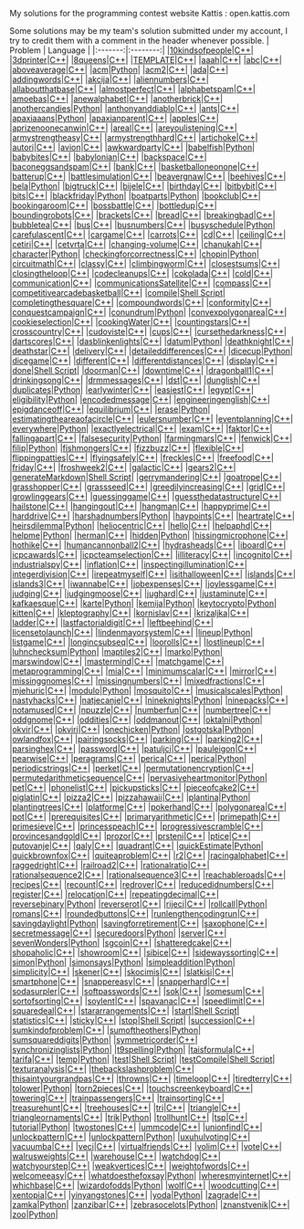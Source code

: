 My solutions for the programming contest website Kattis : open.kattis.com

Some solutions may be my team's solution submitted under my account, I try to credit them with a comment in the header whenever possible.
| Problem | Language | 
|:-------:|:--------:| 
|[10kindsofpeople](https://open.kattis.com/problems/10kindsofpeople)|[C++](https://github.com/matthewReff/Kattis-Problems/blob/master/10kindsofpeople.cpp
)|
|[3dprinter](https://open.kattis.com/problems/3dprinter)|[C++](https://github.com/matthewReff/Kattis-Problems/blob/master/3dprinter.cpp
)|
|[8queens](https://open.kattis.com/problems/8queens)|[C++](https://github.com/matthewReff/Kattis-Problems/blob/master/8queens.cpp
)|
|[TEMPLATE](https://open.kattis.com/problems/TEMPLATE)|[C++](https://github.com/matthewReff/Kattis-Problems/blob/master/TEMPLATE.cpp
)|
|[aaah](https://open.kattis.com/problems/aaah)|[C++](https://github.com/matthewReff/Kattis-Problems/blob/master/aaah.cpp
)|
|[abc](https://open.kattis.com/problems/abc)|[C++](https://github.com/matthewReff/Kattis-Problems/blob/master/abc.cpp
)|
|[aboveaverage](https://open.kattis.com/problems/aboveaverage)|[C++](https://github.com/matthewReff/Kattis-Problems/blob/master/aboveaverage.cpp
)|
|[acm](https://open.kattis.com/problems/acm)|[Python](https://github.com/matthewReff/Kattis-Problems/blob/master/acm.py
)|
|[acm2](https://open.kattis.com/problems/acm2)|[C++](https://github.com/matthewReff/Kattis-Problems/blob/master/acm2.cpp
)|
|[ada](https://open.kattis.com/problems/ada)|[C++](https://github.com/matthewReff/Kattis-Problems/blob/master/ada.cpp
)|
|[addingwords](https://open.kattis.com/problems/addingwords)|[C++](https://github.com/matthewReff/Kattis-Problems/blob/master/addingwords.cpp
)|
|[akcija](https://open.kattis.com/problems/akcija)|[C++](https://github.com/matthewReff/Kattis-Problems/blob/master/akcija.cpp
)|
|[aliennumbers](https://open.kattis.com/problems/aliennumbers)|[C++](https://github.com/matthewReff/Kattis-Problems/blob/master/aliennumbers.cpp
)|
|[allaboutthatbase](https://open.kattis.com/problems/allaboutthatbase)|[C++](https://github.com/matthewReff/Kattis-Problems/blob/master/allaboutthatbase.cpp
)|
|[almostperfect](https://open.kattis.com/problems/almostperfect)|[C++](https://github.com/matthewReff/Kattis-Problems/blob/master/almostperfect.cpp
)|
|[alphabetspam](https://open.kattis.com/problems/alphabetspam)|[C++](https://github.com/matthewReff/Kattis-Problems/blob/master/alphabetspam.cpp
)|
|[amoebas](https://open.kattis.com/problems/amoebas)|[C++](https://github.com/matthewReff/Kattis-Problems/blob/master/amoebas.cpp
)|
|[anewalphabet](https://open.kattis.com/problems/anewalphabet)|[C++](https://github.com/matthewReff/Kattis-Problems/blob/master/anewalphabet.cpp
)|
|[anotherbrick](https://open.kattis.com/problems/anotherbrick)|[C++](https://github.com/matthewReff/Kattis-Problems/blob/master/anotherbrick.cpp
)|
|[anothercandies](https://open.kattis.com/problems/anothercandies)|[Python](https://github.com/matthewReff/Kattis-Problems/blob/master/anothercandies.py
)|
|[anthonyanddiablo](https://open.kattis.com/problems/anthonyanddiablo)|[C++](https://github.com/matthewReff/Kattis-Problems/blob/master/anthonyanddiablo.cpp
)|
|[ants](https://open.kattis.com/problems/ants)|[C++](https://github.com/matthewReff/Kattis-Problems/blob/master/ants.cpp
)|
|[apaxiaaans](https://open.kattis.com/problems/apaxiaaans)|[Python](https://github.com/matthewReff/Kattis-Problems/blob/master/apaxiaaans.py
)|
|[apaxianparent](https://open.kattis.com/problems/apaxianparent)|[C++](https://github.com/matthewReff/Kattis-Problems/blob/master/apaxianparent.cpp
)|
|[apples](https://open.kattis.com/problems/apples)|[C++](https://github.com/matthewReff/Kattis-Problems/blob/master/apples.cpp
)|
|[aprizenoonecanwin](https://open.kattis.com/problems/aprizenoonecanwin)|[C++](https://github.com/matthewReff/Kattis-Problems/blob/master/aprizenoonecanwin.cpp
)|
|[areal](https://open.kattis.com/problems/areal)|[C++](https://github.com/matthewReff/Kattis-Problems/blob/master/areal.cpp
)|
|[areyoulistening](https://open.kattis.com/problems/areyoulistening)|[C++](https://github.com/matthewReff/Kattis-Problems/blob/master/areyoulistening.cpp
)|
|[armystrengtheasy](https://open.kattis.com/problems/armystrengtheasy)|[C++](https://github.com/matthewReff/Kattis-Problems/blob/master/armystrengtheasy.cpp
)|
|[armystrengthhard](https://open.kattis.com/problems/armystrengthhard)|[C++](https://github.com/matthewReff/Kattis-Problems/blob/master/armystrengthhard.cpp
)|
|[artichoke](https://open.kattis.com/problems/artichoke)|[C++](https://github.com/matthewReff/Kattis-Problems/blob/master/artichoke.cpp
)|
|[autori](https://open.kattis.com/problems/autori)|[C++](https://github.com/matthewReff/Kattis-Problems/blob/master/autori.cpp
)|
|[avion](https://open.kattis.com/problems/avion)|[C++](https://github.com/matthewReff/Kattis-Problems/blob/master/avion.cpp
)|
|[awkwardparty](https://open.kattis.com/problems/awkwardparty)|[C++](https://github.com/matthewReff/Kattis-Problems/blob/master/awkwardparty.cpp
)|
|[babelfish](https://open.kattis.com/problems/babelfish)|[Python](https://github.com/matthewReff/Kattis-Problems/blob/master/babelfish.py
)|
|[babybites](https://open.kattis.com/problems/babybites)|[C++](https://github.com/matthewReff/Kattis-Problems/blob/master/babybites.cpp
)|
|[babylonian](https://open.kattis.com/problems/babylonian)|[C++](https://github.com/matthewReff/Kattis-Problems/blob/master/babylonian.cpp
)|
|[backspace](https://open.kattis.com/problems/backspace)|[C++](https://github.com/matthewReff/Kattis-Problems/blob/master/backspace.cpp
)|
|[baconeggsandspam](https://open.kattis.com/problems/baconeggsandspam)|[C++](https://github.com/matthewReff/Kattis-Problems/blob/master/baconeggsandspam.cpp
)|
|[bank](https://open.kattis.com/problems/bank)|[C++](https://github.com/matthewReff/Kattis-Problems/blob/master/bank.cpp
)|
|[basketballoneonone](https://open.kattis.com/problems/basketballoneonone)|[C++](https://github.com/matthewReff/Kattis-Problems/blob/master/basketballoneonone.cpp
)|
|[batterup](https://open.kattis.com/problems/batterup)|[C++](https://github.com/matthewReff/Kattis-Problems/blob/master/batterup.cpp
)|
|[battlesimulation](https://open.kattis.com/problems/battlesimulation)|[C++](https://github.com/matthewReff/Kattis-Problems/blob/master/battlesimulation.cpp
)|
|[beavergnaw](https://open.kattis.com/problems/beavergnaw)|[C++](https://github.com/matthewReff/Kattis-Problems/blob/master/beavergnaw.cpp
)|
|[beehives](https://open.kattis.com/problems/beehives)|[C++](https://github.com/matthewReff/Kattis-Problems/blob/master/beehives.cpp
)|
|[bela](https://open.kattis.com/problems/bela)|[Python](https://github.com/matthewReff/Kattis-Problems/blob/master/bela.py
)|
|[bigtruck](https://open.kattis.com/problems/bigtruck)|[C++](https://github.com/matthewReff/Kattis-Problems/blob/master/bigtruck.cpp
)|
|[bijele](https://open.kattis.com/problems/bijele)|[C++](https://github.com/matthewReff/Kattis-Problems/blob/master/bijele.cpp
)|
|[birthday](https://open.kattis.com/problems/birthday)|[C++](https://github.com/matthewReff/Kattis-Problems/blob/master/birthday.cpp
)|
|[bitbybit](https://open.kattis.com/problems/bitbybit)|[C++](https://github.com/matthewReff/Kattis-Problems/blob/master/bitbybit.cpp
)|
|[bits](https://open.kattis.com/problems/bits)|[C++](https://github.com/matthewReff/Kattis-Problems/blob/master/bits.cpp
)|
|[blackfriday](https://open.kattis.com/problems/blackfriday)|[Python](https://github.com/matthewReff/Kattis-Problems/blob/master/blackfriday.py
)|
|[boatparts](https://open.kattis.com/problems/boatparts)|[Python](https://github.com/matthewReff/Kattis-Problems/blob/master/boatparts.py
)|
|[bookclub](https://open.kattis.com/problems/bookclub)|[C++](https://github.com/matthewReff/Kattis-Problems/blob/master/bookclub.cpp
)|
|[bookingaroom](https://open.kattis.com/problems/bookingaroom)|[C++](https://github.com/matthewReff/Kattis-Problems/blob/master/bookingaroom.cpp
)|
|[bossbattle](https://open.kattis.com/problems/bossbattle)|[C++](https://github.com/matthewReff/Kattis-Problems/blob/master/bossbattle.cpp
)|
|[bottledup](https://open.kattis.com/problems/bottledup)|[C++](https://github.com/matthewReff/Kattis-Problems/blob/master/bottledup.cpp
)|
|[boundingrobots](https://open.kattis.com/problems/boundingrobots)|[C++](https://github.com/matthewReff/Kattis-Problems/blob/master/boundingrobots.cpp
)|
|[brackets](https://open.kattis.com/problems/brackets)|[C++](https://github.com/matthewReff/Kattis-Problems/blob/master/brackets.cpp
)|
|[bread](https://open.kattis.com/problems/bread)|[C++](https://github.com/matthewReff/Kattis-Problems/blob/master/bread.cpp
)|
|[breakingbad](https://open.kattis.com/problems/breakingbad)|[C++](https://github.com/matthewReff/Kattis-Problems/blob/master/breakingbad.cpp
)|
|[bubbletea](https://open.kattis.com/problems/bubbletea)|[C++](https://github.com/matthewReff/Kattis-Problems/blob/master/bubbletea.cpp
)|
|[bus](https://open.kattis.com/problems/bus)|[C++](https://github.com/matthewReff/Kattis-Problems/blob/master/bus.cpp
)|
|[busnumbers](https://open.kattis.com/problems/busnumbers)|[C++](https://github.com/matthewReff/Kattis-Problems/blob/master/busnumbers.cpp
)|
|[busyschedule](https://open.kattis.com/problems/busyschedule)|[Python](https://github.com/matthewReff/Kattis-Problems/blob/master/busyschedule.py
)|
|[carefulascent](https://open.kattis.com/problems/carefulascent)|[C++](https://github.com/matthewReff/Kattis-Problems/blob/master/carefulascent.cpp
)|
|[cargame](https://open.kattis.com/problems/cargame)|[C++](https://github.com/matthewReff/Kattis-Problems/blob/master/cargame.cpp
)|
|[carrots](https://open.kattis.com/problems/carrots)|[C++](https://github.com/matthewReff/Kattis-Problems/blob/master/carrots.cpp
)|
|[cd](https://open.kattis.com/problems/cd)|[C++](https://github.com/matthewReff/Kattis-Problems/blob/master/cd.cpp
)|
|[ceiling](https://open.kattis.com/problems/ceiling)|[C++](https://github.com/matthewReff/Kattis-Problems/blob/master/ceiling.cpp
)|
|[cetiri](https://open.kattis.com/problems/cetiri)|[C++](https://github.com/matthewReff/Kattis-Problems/blob/master/cetiri.cpp
)|
|[cetvrta](https://open.kattis.com/problems/cetvrta)|[C++](https://github.com/matthewReff/Kattis-Problems/blob/master/cetvrta.cpp
)|
|[changing-volume](https://open.kattis.com/problems/changing-volume)|[C++](https://github.com/matthewReff/Kattis-Problems/blob/master/changing-volume.cpp
)|
|[chanukah](https://open.kattis.com/problems/chanukah)|[C++](https://github.com/matthewReff/Kattis-Problems/blob/master/chanukah.cpp
)|
|[character](https://open.kattis.com/problems/character)|[Python](https://github.com/matthewReff/Kattis-Problems/blob/master/character.py
)|
|[checkingforcorrectness](https://open.kattis.com/problems/checkingforcorrectness)|[C++](https://github.com/matthewReff/Kattis-Problems/blob/master/checkingforcorrectness.cpp
)|
|[chopin](https://open.kattis.com/problems/chopin)|[Python](https://github.com/matthewReff/Kattis-Problems/blob/master/chopin.py
)|
|[circuitmath](https://open.kattis.com/problems/circuitmath)|[C++](https://github.com/matthewReff/Kattis-Problems/blob/master/circuitmath.cpp
)|
|[classy](https://open.kattis.com/problems/classy)|[C++](https://github.com/matthewReff/Kattis-Problems/blob/master/classy.cpp
)|
|[climbingworm](https://open.kattis.com/problems/climbingworm)|[C++](https://github.com/matthewReff/Kattis-Problems/blob/master/climbingworm.cpp
)|
|[closestsums](https://open.kattis.com/problems/closestsums)|[C++](https://github.com/matthewReff/Kattis-Problems/blob/master/closestsums.cpp
)|
|[closingtheloop](https://open.kattis.com/problems/closingtheloop)|[C++](https://github.com/matthewReff/Kattis-Problems/blob/master/closingtheloop.cpp
)|
|[codecleanups](https://open.kattis.com/problems/codecleanups)|[C++](https://github.com/matthewReff/Kattis-Problems/blob/master/codecleanups.cpp
)|
|[cokolada](https://open.kattis.com/problems/cokolada)|[C++](https://github.com/matthewReff/Kattis-Problems/blob/master/cokolada.cpp
)|
|[cold](https://open.kattis.com/problems/cold)|[C++](https://github.com/matthewReff/Kattis-Problems/blob/master/cold.cpp
)|
|[communication](https://open.kattis.com/problems/communication)|[C++](https://github.com/matthewReff/Kattis-Problems/blob/master/communication.cpp
)|
|[communicationsSatellite](https://open.kattis.com/problems/communicationsSatellite)|[C++](https://github.com/matthewReff/Kattis-Problems/blob/master/communicationsSatellite.cpp
)|
|[compass](https://open.kattis.com/problems/compass)|[C++](https://github.com/matthewReff/Kattis-Problems/blob/master/compass.cpp
)|
|[competitivearcadebasketball](https://open.kattis.com/problems/competitivearcadebasketball)|[C++](https://github.com/matthewReff/Kattis-Problems/blob/master/competitivearcadebasketball.cpp
)|
|[compile](https://open.kattis.com/problems/compile)|[Shell Script](https://github.com/matthewReff/Kattis-Problems/blob/master/compile.sh
)|
|[completingthesquare](https://open.kattis.com/problems/completingthesquare)|[C++](https://github.com/matthewReff/Kattis-Problems/blob/master/completingthesquare.cpp
)|
|[compoundwords](https://open.kattis.com/problems/compoundwords)|[C++](https://github.com/matthewReff/Kattis-Problems/blob/master/compoundwords.cpp
)|
|[conformity](https://open.kattis.com/problems/conformity)|[C++](https://github.com/matthewReff/Kattis-Problems/blob/master/conformity.cpp
)|
|[conquestcampaign](https://open.kattis.com/problems/conquestcampaign)|[C++](https://github.com/matthewReff/Kattis-Problems/blob/master/conquestcampaign.cpp
)|
|[conundrum](https://open.kattis.com/problems/conundrum)|[Python](https://github.com/matthewReff/Kattis-Problems/blob/master/conundrum.py
)|
|[convexpolygonarea](https://open.kattis.com/problems/convexpolygonarea)|[C++](https://github.com/matthewReff/Kattis-Problems/blob/master/convexpolygonarea.cpp
)|
|[cookieselection](https://open.kattis.com/problems/cookieselection)|[C++](https://github.com/matthewReff/Kattis-Problems/blob/master/cookieselection.cpp
)|
|[cookingWater](https://open.kattis.com/problems/cookingWater)|[C++](https://github.com/matthewReff/Kattis-Problems/blob/master/cookingWater.cpp
)|
|[countingstars](https://open.kattis.com/problems/countingstars)|[C++](https://github.com/matthewReff/Kattis-Problems/blob/master/countingstars.cpp
)|
|[crosscountry](https://open.kattis.com/problems/crosscountry)|[C++](https://github.com/matthewReff/Kattis-Problems/blob/master/crosscountry.cpp
)|
|[cudoviste](https://open.kattis.com/problems/cudoviste)|[C++](https://github.com/matthewReff/Kattis-Problems/blob/master/cudoviste.cpp
)|
|[cups](https://open.kattis.com/problems/cups)|[C++](https://github.com/matthewReff/Kattis-Problems/blob/master/cups.cpp
)|
|[cursethedarkness](https://open.kattis.com/problems/cursethedarkness)|[C++](https://github.com/matthewReff/Kattis-Problems/blob/master/cursethedarkness.cpp
)|
|[dartscores](https://open.kattis.com/problems/dartscores)|[C++](https://github.com/matthewReff/Kattis-Problems/blob/master/dartscores.cpp
)|
|[dasblinkenlights](https://open.kattis.com/problems/dasblinkenlights)|[C++](https://github.com/matthewReff/Kattis-Problems/blob/master/dasblinkenlights.cpp
)|
|[datum](https://open.kattis.com/problems/datum)|[Python](https://github.com/matthewReff/Kattis-Problems/blob/master/datum.py
)|
|[deathknight](https://open.kattis.com/problems/deathknight)|[C++](https://github.com/matthewReff/Kattis-Problems/blob/master/deathknight.cpp
)|
|[deathstar](https://open.kattis.com/problems/deathstar)|[C++](https://github.com/matthewReff/Kattis-Problems/blob/master/deathstar.cpp
)|
|[delivery](https://open.kattis.com/problems/delivery)|[C++](https://github.com/matthewReff/Kattis-Problems/blob/master/delivery.cpp
)|
|[detaileddifferences](https://open.kattis.com/problems/detaileddifferences)|[C++](https://github.com/matthewReff/Kattis-Problems/blob/master/detaileddifferences.cpp
)|
|[dicecup](https://open.kattis.com/problems/dicecup)|[Python](https://github.com/matthewReff/Kattis-Problems/blob/master/dicecup.py
)|
|[dicegame](https://open.kattis.com/problems/dicegame)|[C++](https://github.com/matthewReff/Kattis-Problems/blob/master/dicegame.cpp
)|
|[different](https://open.kattis.com/problems/different)|[C++](https://github.com/matthewReff/Kattis-Problems/blob/master/different.cpp
)|
|[differentdistances](https://open.kattis.com/problems/differentdistances)|[C++](https://github.com/matthewReff/Kattis-Problems/blob/master/differentdistances.cpp
)|
|[display](https://open.kattis.com/problems/display)|[C++](https://github.com/matthewReff/Kattis-Problems/blob/master/display.cpp
)|
|[done](https://open.kattis.com/problems/done)|[Shell Script](https://github.com/matthewReff/Kattis-Problems/blob/master/done.sh
)|
|[doorman](https://open.kattis.com/problems/doorman)|[C++](https://github.com/matthewReff/Kattis-Problems/blob/master/doorman.cpp
)|
|[downtime](https://open.kattis.com/problems/downtime)|[C++](https://github.com/matthewReff/Kattis-Problems/blob/master/downtime.cpp
)|
|[dragonball1](https://open.kattis.com/problems/dragonball1)|[C++](https://github.com/matthewReff/Kattis-Problems/blob/master/dragonball1.cpp
)|
|[drinkingsong](https://open.kattis.com/problems/drinkingsong)|[C++](https://github.com/matthewReff/Kattis-Problems/blob/master/drinkingsong.cpp
)|
|[drmmessages](https://open.kattis.com/problems/drmmessages)|[C++](https://github.com/matthewReff/Kattis-Problems/blob/master/drmmessages.cpp
)|
|[dst](https://open.kattis.com/problems/dst)|[C++](https://github.com/matthewReff/Kattis-Problems/blob/master/dst.cpp
)|
|[dunglish](https://open.kattis.com/problems/dunglish)|[C++](https://github.com/matthewReff/Kattis-Problems/blob/master/dunglish.cpp
)|
|[duplicates](https://open.kattis.com/problems/duplicates)|[Python](https://github.com/matthewReff/Kattis-Problems/blob/master/duplicates.py
)|
|[earlywinter](https://open.kattis.com/problems/earlywinter)|[C++](https://github.com/matthewReff/Kattis-Problems/blob/master/earlywinter.cpp
)|
|[easiest](https://open.kattis.com/problems/easiest)|[C++](https://github.com/matthewReff/Kattis-Problems/blob/master/easiest.cpp
)|
|[egypt](https://open.kattis.com/problems/egypt)|[C++](https://github.com/matthewReff/Kattis-Problems/blob/master/egypt.cpp
)|
|[eligibility](https://open.kattis.com/problems/eligibility)|[Python](https://github.com/matthewReff/Kattis-Problems/blob/master/eligibility.py
)|
|[encodedmessage](https://open.kattis.com/problems/encodedmessage)|[C++](https://github.com/matthewReff/Kattis-Problems/blob/master/encodedmessage.cpp
)|
|[engineeringenglish](https://open.kattis.com/problems/engineeringenglish)|[C++](https://github.com/matthewReff/Kattis-Problems/blob/master/engineeringenglish.cpp
)|
|[epigdanceoff](https://open.kattis.com/problems/epigdanceoff)|[C++](https://github.com/matthewReff/Kattis-Problems/blob/master/epigdanceoff.cpp
)|
|[equilibrium](https://open.kattis.com/problems/equilibrium)|[C++](https://github.com/matthewReff/Kattis-Problems/blob/master/equilibrium.cpp
)|
|[erase](https://open.kattis.com/problems/erase)|[Python](https://github.com/matthewReff/Kattis-Problems/blob/master/erase.py
)|
|[estimatingtheareaofacircle](https://open.kattis.com/problems/estimatingtheareaofacircle)|[C++](https://github.com/matthewReff/Kattis-Problems/blob/master/estimatingtheareaofacircle.cpp
)|
|[eulersnumber](https://open.kattis.com/problems/eulersnumber)|[C++](https://github.com/matthewReff/Kattis-Problems/blob/master/eulersnumber.cpp
)|
|[eventplanning](https://open.kattis.com/problems/eventplanning)|[C++](https://github.com/matthewReff/Kattis-Problems/blob/master/eventplanning.cpp
)|
|[everywhere](https://open.kattis.com/problems/everywhere)|[Python](https://github.com/matthewReff/Kattis-Problems/blob/master/everywhere.py
)|
|[exactlyelectrical](https://open.kattis.com/problems/exactlyelectrical)|[C++](https://github.com/matthewReff/Kattis-Problems/blob/master/exactlyelectrical.cpp
)|
|[exam](https://open.kattis.com/problems/exam)|[C++](https://github.com/matthewReff/Kattis-Problems/blob/master/exam.cpp
)|
|[faktor](https://open.kattis.com/problems/faktor)|[C++](https://github.com/matthewReff/Kattis-Problems/blob/master/faktor.cpp
)|
|[fallingapart](https://open.kattis.com/problems/fallingapart)|[C++](https://github.com/matthewReff/Kattis-Problems/blob/master/fallingapart.cpp
)|
|[falsesecurity](https://open.kattis.com/problems/falsesecurity)|[Python](https://github.com/matthewReff/Kattis-Problems/blob/master/falsesecurity.py
)|
|[farmingmars](https://open.kattis.com/problems/farmingmars)|[C++](https://github.com/matthewReff/Kattis-Problems/blob/master/farmingmars.cpp
)|
|[fenwick](https://open.kattis.com/problems/fenwick)|[C++](https://github.com/matthewReff/Kattis-Problems/blob/master/fenwick.cpp
)|
|[filip](https://open.kattis.com/problems/filip)|[Python](https://github.com/matthewReff/Kattis-Problems/blob/master/filip.py
)|
|[fishmongers](https://open.kattis.com/problems/fishmongers)|[C++](https://github.com/matthewReff/Kattis-Problems/blob/master/fishmongers.cpp
)|
|[fizzbuzz](https://open.kattis.com/problems/fizzbuzz)|[C++](https://github.com/matthewReff/Kattis-Problems/blob/master/fizzbuzz.cpp
)|
|[flexible](https://open.kattis.com/problems/flexible)|[C++](https://github.com/matthewReff/Kattis-Problems/blob/master/flexible.cpp
)|
|[flippingpatties](https://open.kattis.com/problems/flippingpatties)|[C++](https://github.com/matthewReff/Kattis-Problems/blob/master/flippingpatties.cpp
)|
|[flyingsafely](https://open.kattis.com/problems/flyingsafely)|[C++](https://github.com/matthewReff/Kattis-Problems/blob/master/flyingsafely.cpp
)|
|[freckles](https://open.kattis.com/problems/freckles)|[C++](https://github.com/matthewReff/Kattis-Problems/blob/master/freckles.cpp
)|
|[freefood](https://open.kattis.com/problems/freefood)|[C++](https://github.com/matthewReff/Kattis-Problems/blob/master/freefood.cpp
)|
|[friday](https://open.kattis.com/problems/friday)|[C++](https://github.com/matthewReff/Kattis-Problems/blob/master/friday.cpp
)|
|[froshweek2](https://open.kattis.com/problems/froshweek2)|[C++](https://github.com/matthewReff/Kattis-Problems/blob/master/froshweek2.cpp
)|
|[galactic](https://open.kattis.com/problems/galactic)|[C++](https://github.com/matthewReff/Kattis-Problems/blob/master/galactic.cpp
)|
|[gears2](https://open.kattis.com/problems/gears2)|[C++](https://github.com/matthewReff/Kattis-Problems/blob/master/gears2.cpp
)|
|[generateMarkdown](https://open.kattis.com/problems/generateMarkdown)|[Shell Script](https://github.com/matthewReff/Kattis-Problems/blob/master/generateMarkdown.sh
)|
|[gerrymandering](https://open.kattis.com/problems/gerrymandering)|[C++](https://github.com/matthewReff/Kattis-Problems/blob/master/gerrymandering.cpp
)|
|[goatrope](https://open.kattis.com/problems/goatrope)|[C++](https://github.com/matthewReff/Kattis-Problems/blob/master/goatrope.cpp
)|
|[grasshopper](https://open.kattis.com/problems/grasshopper)|[C++](https://github.com/matthewReff/Kattis-Problems/blob/master/grasshopper.cpp
)|
|[grassseed](https://open.kattis.com/problems/grassseed)|[C++](https://github.com/matthewReff/Kattis-Problems/blob/master/grassseed.cpp
)|
|[greedilyincreasing](https://open.kattis.com/problems/greedilyincreasing)|[C++](https://github.com/matthewReff/Kattis-Problems/blob/master/greedilyincreasing.cpp
)|
|[grid](https://open.kattis.com/problems/grid)|[C++](https://github.com/matthewReff/Kattis-Problems/blob/master/grid.cpp
)|
|[growlinggears](https://open.kattis.com/problems/growlinggears)|[C++](https://github.com/matthewReff/Kattis-Problems/blob/master/growlinggears.cpp
)|
|[guessinggame](https://open.kattis.com/problems/guessinggame)|[C++](https://github.com/matthewReff/Kattis-Problems/blob/master/guessinggame.cpp
)|
|[guessthedatastructure](https://open.kattis.com/problems/guessthedatastructure)|[C++](https://github.com/matthewReff/Kattis-Problems/blob/master/guessthedatastructure.cpp
)|
|[hailstone](https://open.kattis.com/problems/hailstone)|[C++](https://github.com/matthewReff/Kattis-Problems/blob/master/hailstone.cpp
)|
|[hangingout](https://open.kattis.com/problems/hangingout)|[C++](https://github.com/matthewReff/Kattis-Problems/blob/master/hangingout.cpp
)|
|[hangman](https://open.kattis.com/problems/hangman)|[C++](https://github.com/matthewReff/Kattis-Problems/blob/master/hangman.cpp
)|
|[happyprime](https://open.kattis.com/problems/happyprime)|[C++](https://github.com/matthewReff/Kattis-Problems/blob/master/happyprime.cpp
)|
|[harddrive](https://open.kattis.com/problems/harddrive)|[C++](https://github.com/matthewReff/Kattis-Problems/blob/master/harddrive.cpp
)|
|[harshadnumbers](https://open.kattis.com/problems/harshadnumbers)|[Python](https://github.com/matthewReff/Kattis-Problems/blob/master/harshadnumbers.py
)|
|[haypoints](https://open.kattis.com/problems/haypoints)|[C++](https://github.com/matthewReff/Kattis-Problems/blob/master/haypoints.cpp
)|
|[heartrate](https://open.kattis.com/problems/heartrate)|[C++](https://github.com/matthewReff/Kattis-Problems/blob/master/heartrate.cpp
)|
|[heirsdilemma](https://open.kattis.com/problems/heirsdilemma)|[Python](https://github.com/matthewReff/Kattis-Problems/blob/master/heirsdilemma.py
)|
|[heliocentric](https://open.kattis.com/problems/heliocentric)|[C++](https://github.com/matthewReff/Kattis-Problems/blob/master/heliocentric.cpp
)|
|[hello](https://open.kattis.com/problems/hello)|[C++](https://github.com/matthewReff/Kattis-Problems/blob/master/hello.cpp
)|
|[helpaphd](https://open.kattis.com/problems/helpaphd)|[C++](https://github.com/matthewReff/Kattis-Problems/blob/master/helpaphd.cpp
)|
|[helpme](https://open.kattis.com/problems/helpme)|[Python](https://github.com/matthewReff/Kattis-Problems/blob/master/helpme.py
)|
|[herman](https://open.kattis.com/problems/herman)|[C++](https://github.com/matthewReff/Kattis-Problems/blob/master/herman.cpp
)|
|[hidden](https://open.kattis.com/problems/hidden)|[Python](https://github.com/matthewReff/Kattis-Problems/blob/master/hidden.py
)|
|[hissingmicrophone](https://open.kattis.com/problems/hissingmicrophone)|[C++](https://github.com/matthewReff/Kattis-Problems/blob/master/hissingmicrophone.cpp
)|
|[hothike](https://open.kattis.com/problems/hothike)|[C++](https://github.com/matthewReff/Kattis-Problems/blob/master/hothike.cpp
)|
|[humancannonball2](https://open.kattis.com/problems/humancannonball2)|[C++](https://github.com/matthewReff/Kattis-Problems/blob/master/humancannonball2.cpp
)|
|[hydrasheads](https://open.kattis.com/problems/hydrasheads)|[C++](https://github.com/matthewReff/Kattis-Problems/blob/master/hydrasheads.cpp
)|
|[iboard](https://open.kattis.com/problems/iboard)|[C++](https://github.com/matthewReff/Kattis-Problems/blob/master/iboard.cpp
)|
|[icpcawards](https://open.kattis.com/problems/icpcawards)|[C++](https://github.com/matthewReff/Kattis-Problems/blob/master/icpcawards.cpp
)|
|[icpcteamselection](https://open.kattis.com/problems/icpcteamselection)|[C++](https://github.com/matthewReff/Kattis-Problems/blob/master/icpcteamselection.cpp
)|
|[illiteracy](https://open.kattis.com/problems/illiteracy)|[C++](https://github.com/matthewReff/Kattis-Problems/blob/master/illiteracy.cpp
)|
|[incognito](https://open.kattis.com/problems/incognito)|[C++](https://github.com/matthewReff/Kattis-Problems/blob/master/incognito.cpp
)|
|[industrialspy](https://open.kattis.com/problems/industrialspy)|[C++](https://github.com/matthewReff/Kattis-Problems/blob/master/industrialspy.cpp
)|
|[inflation](https://open.kattis.com/problems/inflation)|[C++](https://github.com/matthewReff/Kattis-Problems/blob/master/inflation.cpp
)|
|[inspectingillumination](https://open.kattis.com/problems/inspectingillumination)|[C++](https://github.com/matthewReff/Kattis-Problems/blob/master/inspectingillumination.cpp
)|
|[integerdivision](https://open.kattis.com/problems/integerdivision)|[C++](https://github.com/matthewReff/Kattis-Problems/blob/master/integerdivision.cpp
)|
|[irepeatmyself](https://open.kattis.com/problems/irepeatmyself)|[C++](https://github.com/matthewReff/Kattis-Problems/blob/master/irepeatmyself.cpp
)|
|[isithalloween](https://open.kattis.com/problems/isithalloween)|[C++](https://github.com/matthewReff/Kattis-Problems/blob/master/isithalloween.cpp
)|
|[islands](https://open.kattis.com/problems/islands)|[C++](https://github.com/matthewReff/Kattis-Problems/blob/master/islands.cpp
)|
|[islands3](https://open.kattis.com/problems/islands3)|[C++](https://github.com/matthewReff/Kattis-Problems/blob/master/islands3.cpp
)|
|[iwannabe](https://open.kattis.com/problems/iwannabe)|[C++](https://github.com/matthewReff/Kattis-Problems/blob/master/iwannabe.cpp
)|
|[jobexpenses](https://open.kattis.com/problems/jobexpenses)|[C++](https://github.com/matthewReff/Kattis-Problems/blob/master/jobexpenses.cpp
)|
|[joylessgame](https://open.kattis.com/problems/joylessgame)|[C++](https://github.com/matthewReff/Kattis-Problems/blob/master/joylessgame.cpp
)|
|[judging](https://open.kattis.com/problems/judging)|[C++](https://github.com/matthewReff/Kattis-Problems/blob/master/judging.cpp
)|
|[judgingmoose](https://open.kattis.com/problems/judgingmoose)|[C++](https://github.com/matthewReff/Kattis-Problems/blob/master/judgingmoose.cpp
)|
|[jughard](https://open.kattis.com/problems/jughard)|[C++](https://github.com/matthewReff/Kattis-Problems/blob/master/jughard.cpp
)|
|[justaminute](https://open.kattis.com/problems/justaminute)|[C++](https://github.com/matthewReff/Kattis-Problems/blob/master/justaminute.cpp
)|
|[kafkaesque](https://open.kattis.com/problems/kafkaesque)|[C++](https://github.com/matthewReff/Kattis-Problems/blob/master/kafkaesque.cpp
)|
|[karte](https://open.kattis.com/problems/karte)|[Python](https://github.com/matthewReff/Kattis-Problems/blob/master/karte.py
)|
|[kemija](https://open.kattis.com/problems/kemija)|[Python](https://github.com/matthewReff/Kattis-Problems/blob/master/kemija.py
)|
|[keytocrypto](https://open.kattis.com/problems/keytocrypto)|[Python](https://github.com/matthewReff/Kattis-Problems/blob/master/keytocrypto.py
)|
|[kitten](https://open.kattis.com/problems/kitten)|[C++](https://github.com/matthewReff/Kattis-Problems/blob/master/kitten.cpp
)|
|[kleptography](https://open.kattis.com/problems/kleptography)|[C++](https://github.com/matthewReff/Kattis-Problems/blob/master/kleptography.cpp
)|
|[kornislav](https://open.kattis.com/problems/kornislav)|[C++](https://github.com/matthewReff/Kattis-Problems/blob/master/kornislav.cpp
)|
|[krizaljka](https://open.kattis.com/problems/krizaljka)|[C++](https://github.com/matthewReff/Kattis-Problems/blob/master/krizaljka.cpp
)|
|[ladder](https://open.kattis.com/problems/ladder)|[C++](https://github.com/matthewReff/Kattis-Problems/blob/master/ladder.cpp
)|
|[lastfactorialdigit](https://open.kattis.com/problems/lastfactorialdigit)|[C++](https://github.com/matthewReff/Kattis-Problems/blob/master/lastfactorialdigit.cpp
)|
|[leftbeehind](https://open.kattis.com/problems/leftbeehind)|[C++](https://github.com/matthewReff/Kattis-Problems/blob/master/leftbeehind.cpp
)|
|[licensetolaunch](https://open.kattis.com/problems/licensetolaunch)|[C++](https://github.com/matthewReff/Kattis-Problems/blob/master/licensetolaunch.cpp
)|
|[lindenmayorsystem](https://open.kattis.com/problems/lindenmayorsystem)|[C++](https://github.com/matthewReff/Kattis-Problems/blob/master/lindenmayorsystem.cpp
)|
|[lineup](https://open.kattis.com/problems/lineup)|[Python](https://github.com/matthewReff/Kattis-Problems/blob/master/lineup.py
)|
|[listgame](https://open.kattis.com/problems/listgame)|[C++](https://github.com/matthewReff/Kattis-Problems/blob/master/listgame.cpp
)|
|[longincsubseq](https://open.kattis.com/problems/longincsubseq)|[C++](https://github.com/matthewReff/Kattis-Problems/blob/master/longincsubseq.cpp
)|
|[loorolls](https://open.kattis.com/problems/loorolls)|[C++](https://github.com/matthewReff/Kattis-Problems/blob/master/loorolls.cpp
)|
|[lostlineup](https://open.kattis.com/problems/lostlineup)|[C++](https://github.com/matthewReff/Kattis-Problems/blob/master/lostlineup.cpp
)|
|[luhnchecksum](https://open.kattis.com/problems/luhnchecksum)|[Python](https://github.com/matthewReff/Kattis-Problems/blob/master/luhnchecksum.py
)|
|[maptiles2](https://open.kattis.com/problems/maptiles2)|[C++](https://github.com/matthewReff/Kattis-Problems/blob/master/maptiles2.cpp
)|
|[marko](https://open.kattis.com/problems/marko)|[Python](https://github.com/matthewReff/Kattis-Problems/blob/master/marko.py
)|
|[marswindow](https://open.kattis.com/problems/marswindow)|[C++](https://github.com/matthewReff/Kattis-Problems/blob/master/marswindow.cpp
)|
|[mastermind](https://open.kattis.com/problems/mastermind)|[C++](https://github.com/matthewReff/Kattis-Problems/blob/master/mastermind.cpp
)|
|[matchgame](https://open.kattis.com/problems/matchgame)|[C++](https://github.com/matthewReff/Kattis-Problems/blob/master/matchgame.cpp
)|
|[metaprogramming](https://open.kattis.com/problems/metaprogramming)|[C++](https://github.com/matthewReff/Kattis-Problems/blob/master/metaprogramming.cpp
)|
|[mia](https://open.kattis.com/problems/mia)|[C++](https://github.com/matthewReff/Kattis-Problems/blob/master/mia.cpp
)|
|[minimumscalar](https://open.kattis.com/problems/minimumscalar)|[C++](https://github.com/matthewReff/Kattis-Problems/blob/master/minimumscalar.cpp
)|
|[mirror](https://open.kattis.com/problems/mirror)|[C++](https://github.com/matthewReff/Kattis-Problems/blob/master/mirror.cpp
)|
|[missinggnomes](https://open.kattis.com/problems/missinggnomes)|[C++](https://github.com/matthewReff/Kattis-Problems/blob/master/missinggnomes.cpp
)|
|[missingnumbers](https://open.kattis.com/problems/missingnumbers)|[C++](https://github.com/matthewReff/Kattis-Problems/blob/master/missingnumbers.cpp
)|
|[mixedfractions](https://open.kattis.com/problems/mixedfractions)|[C++](https://github.com/matthewReff/Kattis-Problems/blob/master/mixedfractions.cpp
)|
|[mjehuric](https://open.kattis.com/problems/mjehuric)|[C++](https://github.com/matthewReff/Kattis-Problems/blob/master/mjehuric.cpp
)|
|[modulo](https://open.kattis.com/problems/modulo)|[Python](https://github.com/matthewReff/Kattis-Problems/blob/master/modulo.py
)|
|[mosquito](https://open.kattis.com/problems/mosquito)|[C++](https://github.com/matthewReff/Kattis-Problems/blob/master/mosquito.cpp
)|
|[musicalscales](https://open.kattis.com/problems/musicalscales)|[Python](https://github.com/matthewReff/Kattis-Problems/blob/master/musicalscales.py
)|
|[nastyhacks](https://open.kattis.com/problems/nastyhacks)|[C++](https://github.com/matthewReff/Kattis-Problems/blob/master/nastyhacks.cpp
)|
|[natjecanje](https://open.kattis.com/problems/natjecanje)|[C++](https://github.com/matthewReff/Kattis-Problems/blob/master/natjecanje.cpp
)|
|[nineknights](https://open.kattis.com/problems/nineknights)|[Python](https://github.com/matthewReff/Kattis-Problems/blob/master/nineknights.py
)|
|[ninepacks](https://open.kattis.com/problems/ninepacks)|[C++](https://github.com/matthewReff/Kattis-Problems/blob/master/ninepacks.cpp
)|
|[notamused](https://open.kattis.com/problems/notamused)|[C++](https://github.com/matthewReff/Kattis-Problems/blob/master/notamused.cpp
)|
|[npuzzle](https://open.kattis.com/problems/npuzzle)|[C++](https://github.com/matthewReff/Kattis-Problems/blob/master/npuzzle.cpp
)|
|[numberfun](https://open.kattis.com/problems/numberfun)|[C++](https://github.com/matthewReff/Kattis-Problems/blob/master/numberfun.cpp
)|
|[numbertree](https://open.kattis.com/problems/numbertree)|[C++](https://github.com/matthewReff/Kattis-Problems/blob/master/numbertree.cpp
)|
|[oddgnome](https://open.kattis.com/problems/oddgnome)|[C++](https://github.com/matthewReff/Kattis-Problems/blob/master/oddgnome.cpp
)|
|[oddities](https://open.kattis.com/problems/oddities)|[C++](https://github.com/matthewReff/Kattis-Problems/blob/master/oddities.cpp
)|
|[oddmanout](https://open.kattis.com/problems/oddmanout)|[C++](https://github.com/matthewReff/Kattis-Problems/blob/master/oddmanout.cpp
)|
|[oktalni](https://open.kattis.com/problems/oktalni)|[Python](https://github.com/matthewReff/Kattis-Problems/blob/master/oktalni.py
)|
|[okvir](https://open.kattis.com/problems/okvir)|[C++](https://github.com/matthewReff/Kattis-Problems/blob/master/okvir.cpp
)|
|[okviri](https://open.kattis.com/problems/okviri)|[C++](https://github.com/matthewReff/Kattis-Problems/blob/master/okviri.cpp
)|
|[onechicken](https://open.kattis.com/problems/onechicken)|[Python](https://github.com/matthewReff/Kattis-Problems/blob/master/onechicken.py
)|
|[ostgotska](https://open.kattis.com/problems/ostgotska)|[Python](https://github.com/matthewReff/Kattis-Problems/blob/master/ostgotska.py
)|
|[owlandfox](https://open.kattis.com/problems/owlandfox)|[C++](https://github.com/matthewReff/Kattis-Problems/blob/master/owlandfox.cpp
)|
|[pairingsocks](https://open.kattis.com/problems/pairingsocks)|[C++](https://github.com/matthewReff/Kattis-Problems/blob/master/pairingsocks.cpp
)|
|[parking](https://open.kattis.com/problems/parking)|[C++](https://github.com/matthewReff/Kattis-Problems/blob/master/parking.cpp
)|
|[parking2](https://open.kattis.com/problems/parking2)|[C++](https://github.com/matthewReff/Kattis-Problems/blob/master/parking2.cpp
)|
|[parsinghex](https://open.kattis.com/problems/parsinghex)|[C++](https://github.com/matthewReff/Kattis-Problems/blob/master/parsinghex.cpp
)|
|[password](https://open.kattis.com/problems/password)|[C++](https://github.com/matthewReff/Kattis-Problems/blob/master/password.cpp
)|
|[patuljci](https://open.kattis.com/problems/patuljci)|[C++](https://github.com/matthewReff/Kattis-Problems/blob/master/patuljci.cpp
)|
|[pauleigon](https://open.kattis.com/problems/pauleigon)|[C++](https://github.com/matthewReff/Kattis-Problems/blob/master/pauleigon.cpp
)|
|[pearwise](https://open.kattis.com/problems/pearwise)|[C++](https://github.com/matthewReff/Kattis-Problems/blob/master/pearwise.cpp
)|
|[peragrams](https://open.kattis.com/problems/peragrams)|[C++](https://github.com/matthewReff/Kattis-Problems/blob/master/peragrams.cpp
)|
|[perica](https://open.kattis.com/problems/perica)|[C++](https://github.com/matthewReff/Kattis-Problems/blob/master/perica.cpp
)|
|[perica](https://open.kattis.com/problems/perica)|[Python](https://github.com/matthewReff/Kattis-Problems/blob/master/perica.py
)|
|[periodicstrings](https://open.kattis.com/problems/periodicstrings)|[C++](https://github.com/matthewReff/Kattis-Problems/blob/master/periodicstrings.cpp
)|
|[perket](https://open.kattis.com/problems/perket)|[C++](https://github.com/matthewReff/Kattis-Problems/blob/master/perket.cpp
)|
|[permutationencryption](https://open.kattis.com/problems/permutationencryption)|[C++](https://github.com/matthewReff/Kattis-Problems/blob/master/permutationencryption.cpp
)|
|[permutedarithmeticsequence](https://open.kattis.com/problems/permutedarithmeticsequence)|[C++](https://github.com/matthewReff/Kattis-Problems/blob/master/permutedarithmeticsequence.cpp
)|
|[pervasiveheartmonitor](https://open.kattis.com/problems/pervasiveheartmonitor)|[Python](https://github.com/matthewReff/Kattis-Problems/blob/master/pervasiveheartmonitor.py
)|
|[pet](https://open.kattis.com/problems/pet)|[C++](https://github.com/matthewReff/Kattis-Problems/blob/master/pet.cpp
)|
|[phonelist](https://open.kattis.com/problems/phonelist)|[C++](https://github.com/matthewReff/Kattis-Problems/blob/master/phonelist.cpp
)|
|[pickupsticks](https://open.kattis.com/problems/pickupsticks)|[C++](https://github.com/matthewReff/Kattis-Problems/blob/master/pickupsticks.cpp
)|
|[pieceofcake2](https://open.kattis.com/problems/pieceofcake2)|[C++](https://github.com/matthewReff/Kattis-Problems/blob/master/pieceofcake2.cpp
)|
|[piglatin](https://open.kattis.com/problems/piglatin)|[C++](https://github.com/matthewReff/Kattis-Problems/blob/master/piglatin.cpp
)|
|[pizza2](https://open.kattis.com/problems/pizza2)|[C++](https://github.com/matthewReff/Kattis-Problems/blob/master/pizza2.cpp
)|
|[pizzahawaii](https://open.kattis.com/problems/pizzahawaii)|[C++](https://github.com/matthewReff/Kattis-Problems/blob/master/pizzahawaii.cpp
)|
|[plantina](https://open.kattis.com/problems/plantina)|[Python](https://github.com/matthewReff/Kattis-Problems/blob/master/plantina.py
)|
|[plantingtrees](https://open.kattis.com/problems/plantingtrees)|[C++](https://github.com/matthewReff/Kattis-Problems/blob/master/plantingtrees.cpp
)|
|[platforme](https://open.kattis.com/problems/platforme)|[C++](https://github.com/matthewReff/Kattis-Problems/blob/master/platforme.cpp
)|
|[pokerhand](https://open.kattis.com/problems/pokerhand)|[C++](https://github.com/matthewReff/Kattis-Problems/blob/master/pokerhand.cpp
)|
|[polygonarea](https://open.kattis.com/problems/polygonarea)|[C++](https://github.com/matthewReff/Kattis-Problems/blob/master/polygonarea.cpp
)|
|[pot](https://open.kattis.com/problems/pot)|[C++](https://github.com/matthewReff/Kattis-Problems/blob/master/pot.cpp
)|
|[prerequisites](https://open.kattis.com/problems/prerequisites)|[C++](https://github.com/matthewReff/Kattis-Problems/blob/master/prerequisites.cpp
)|
|[primaryarithmetic](https://open.kattis.com/problems/primaryarithmetic)|[C++](https://github.com/matthewReff/Kattis-Problems/blob/master/primaryarithmetic.cpp
)|
|[primepath](https://open.kattis.com/problems/primepath)|[C++](https://github.com/matthewReff/Kattis-Problems/blob/master/primepath.cpp
)|
|[primesieve](https://open.kattis.com/problems/primesieve)|[C++](https://github.com/matthewReff/Kattis-Problems/blob/master/primesieve.cpp
)|
|[princesspeach](https://open.kattis.com/problems/princesspeach)|[C++](https://github.com/matthewReff/Kattis-Problems/blob/master/princesspeach.cpp
)|
|[progressivescramble](https://open.kattis.com/problems/progressivescramble)|[C++](https://github.com/matthewReff/Kattis-Problems/blob/master/progressivescramble.cpp
)|
|[provincesandgold](https://open.kattis.com/problems/provincesandgold)|[C++](https://github.com/matthewReff/Kattis-Problems/blob/master/provincesandgold.cpp
)|
|[prozor](https://open.kattis.com/problems/prozor)|[C++](https://github.com/matthewReff/Kattis-Problems/blob/master/prozor.cpp
)|
|[prsteni](https://open.kattis.com/problems/prsteni)|[C++](https://github.com/matthewReff/Kattis-Problems/blob/master/prsteni.cpp
)|
|[ptice](https://open.kattis.com/problems/ptice)|[C++](https://github.com/matthewReff/Kattis-Problems/blob/master/ptice.cpp
)|
|[putovanje](https://open.kattis.com/problems/putovanje)|[C++](https://github.com/matthewReff/Kattis-Problems/blob/master/putovanje.cpp
)|
|[qaly](https://open.kattis.com/problems/qaly)|[C++](https://github.com/matthewReff/Kattis-Problems/blob/master/qaly.cpp
)|
|[quadrant](https://open.kattis.com/problems/quadrant)|[C++](https://github.com/matthewReff/Kattis-Problems/blob/master/quadrant.cpp
)|
|[quickEstimate](https://open.kattis.com/problems/quickEstimate)|[Python](https://github.com/matthewReff/Kattis-Problems/blob/master/quickEstimate.py
)|
|[quickbrownfox](https://open.kattis.com/problems/quickbrownfox)|[C++](https://github.com/matthewReff/Kattis-Problems/blob/master/quickbrownfox.cpp
)|
|[quiteaproblem](https://open.kattis.com/problems/quiteaproblem)|[C++](https://github.com/matthewReff/Kattis-Problems/blob/master/quiteaproblem.cpp
)|
|[r2](https://open.kattis.com/problems/r2)|[C++](https://github.com/matthewReff/Kattis-Problems/blob/master/r2.cpp
)|
|[racingalphabet](https://open.kattis.com/problems/racingalphabet)|[C++](https://github.com/matthewReff/Kattis-Problems/blob/master/racingalphabet.cpp
)|
|[raggedright](https://open.kattis.com/problems/raggedright)|[C++](https://github.com/matthewReff/Kattis-Problems/blob/master/raggedright.cpp
)|
|[railroad2](https://open.kattis.com/problems/railroad2)|[C++](https://github.com/matthewReff/Kattis-Problems/blob/master/railroad2.cpp
)|
|[rationalratio](https://open.kattis.com/problems/rationalratio)|[C++](https://github.com/matthewReff/Kattis-Problems/blob/master/rationalratio.cpp
)|
|[rationalsequence2](https://open.kattis.com/problems/rationalsequence2)|[C++](https://github.com/matthewReff/Kattis-Problems/blob/master/rationalsequence2.cpp
)|
|[rationalsequence3](https://open.kattis.com/problems/rationalsequence3)|[C++](https://github.com/matthewReff/Kattis-Problems/blob/master/rationalsequence3.cpp
)|
|[reachableroads](https://open.kattis.com/problems/reachableroads)|[C++](https://github.com/matthewReff/Kattis-Problems/blob/master/reachableroads.cpp
)|
|[recipes](https://open.kattis.com/problems/recipes)|[C++](https://github.com/matthewReff/Kattis-Problems/blob/master/recipes.cpp
)|
|[recount](https://open.kattis.com/problems/recount)|[C++](https://github.com/matthewReff/Kattis-Problems/blob/master/recount.cpp
)|
|[redrover](https://open.kattis.com/problems/redrover)|[C++](https://github.com/matthewReff/Kattis-Problems/blob/master/redrover.cpp
)|
|[reducedidnumbers](https://open.kattis.com/problems/reducedidnumbers)|[C++](https://github.com/matthewReff/Kattis-Problems/blob/master/reducedidnumbers.cpp
)|
|[register](https://open.kattis.com/problems/register)|[C++](https://github.com/matthewReff/Kattis-Problems/blob/master/register.cpp
)|
|[relocation](https://open.kattis.com/problems/relocation)|[C++](https://github.com/matthewReff/Kattis-Problems/blob/master/relocation.cpp
)|
|[repeatingdecimal](https://open.kattis.com/problems/repeatingdecimal)|[C++](https://github.com/matthewReff/Kattis-Problems/blob/master/repeatingdecimal.cpp
)|
|[reversebinary](https://open.kattis.com/problems/reversebinary)|[Python](https://github.com/matthewReff/Kattis-Problems/blob/master/reversebinary.py
)|
|[reverserot](https://open.kattis.com/problems/reverserot)|[C++](https://github.com/matthewReff/Kattis-Problems/blob/master/reverserot.cpp
)|
|[rijeci](https://open.kattis.com/problems/rijeci)|[C++](https://github.com/matthewReff/Kattis-Problems/blob/master/rijeci.cpp
)|
|[rollcall](https://open.kattis.com/problems/rollcall)|[Python](https://github.com/matthewReff/Kattis-Problems/blob/master/rollcall.py
)|
|[romans](https://open.kattis.com/problems/romans)|[C++](https://github.com/matthewReff/Kattis-Problems/blob/master/romans.cpp
)|
|[roundedbuttons](https://open.kattis.com/problems/roundedbuttons)|[C++](https://github.com/matthewReff/Kattis-Problems/blob/master/roundedbuttons.cpp
)|
|[runlengthencodingrun](https://open.kattis.com/problems/runlengthencodingrun)|[C++](https://github.com/matthewReff/Kattis-Problems/blob/master/runlengthencodingrun.cpp
)|
|[savingdaylight](https://open.kattis.com/problems/savingdaylight)|[Python](https://github.com/matthewReff/Kattis-Problems/blob/master/savingdaylight.py
)|
|[savingforretirement](https://open.kattis.com/problems/savingforretirement)|[C++](https://github.com/matthewReff/Kattis-Problems/blob/master/savingforretirement.cpp
)|
|[saxophone](https://open.kattis.com/problems/saxophone)|[C++](https://github.com/matthewReff/Kattis-Problems/blob/master/saxophone.cpp
)|
|[secretmessage](https://open.kattis.com/problems/secretmessage)|[C++](https://github.com/matthewReff/Kattis-Problems/blob/master/secretmessage.cpp
)|
|[securedoors](https://open.kattis.com/problems/securedoors)|[Python](https://github.com/matthewReff/Kattis-Problems/blob/master/securedoors.py
)|
|[server](https://open.kattis.com/problems/server)|[C++](https://github.com/matthewReff/Kattis-Problems/blob/master/server.cpp
)|
|[sevenWonders](https://open.kattis.com/problems/sevenWonders)|[Python](https://github.com/matthewReff/Kattis-Problems/blob/master/sevenWonders.py
)|
|[sgcoin](https://open.kattis.com/problems/sgcoin)|[C++](https://github.com/matthewReff/Kattis-Problems/blob/master/sgcoin.cpp
)|
|[shatteredcake](https://open.kattis.com/problems/shatteredcake)|[C++](https://github.com/matthewReff/Kattis-Problems/blob/master/shatteredcake.cpp
)|
|[shopaholic](https://open.kattis.com/problems/shopaholic)|[C++](https://github.com/matthewReff/Kattis-Problems/blob/master/shopaholic.cpp
)|
|[showroom](https://open.kattis.com/problems/showroom)|[C++](https://github.com/matthewReff/Kattis-Problems/blob/master/showroom.cpp
)|
|[sibice](https://open.kattis.com/problems/sibice)|[C++](https://github.com/matthewReff/Kattis-Problems/blob/master/sibice.cpp
)|
|[sidewayssorting](https://open.kattis.com/problems/sidewayssorting)|[C++](https://github.com/matthewReff/Kattis-Problems/blob/master/sidewayssorting.cpp
)|
|[simon](https://open.kattis.com/problems/simon)|[Python](https://github.com/matthewReff/Kattis-Problems/blob/master/simon.py
)|
|[simonsays](https://open.kattis.com/problems/simonsays)|[Python](https://github.com/matthewReff/Kattis-Problems/blob/master/simonsays.py
)|
|[simpleaddition](https://open.kattis.com/problems/simpleaddition)|[Python](https://github.com/matthewReff/Kattis-Problems/blob/master/simpleaddition.py
)|
|[simplicity](https://open.kattis.com/problems/simplicity)|[C++](https://github.com/matthewReff/Kattis-Problems/blob/master/simplicity.cpp
)|
|[skener](https://open.kattis.com/problems/skener)|[C++](https://github.com/matthewReff/Kattis-Problems/blob/master/skener.cpp
)|
|[skocimis](https://open.kattis.com/problems/skocimis)|[C++](https://github.com/matthewReff/Kattis-Problems/blob/master/skocimis.cpp
)|
|[slatkisi](https://open.kattis.com/problems/slatkisi)|[C++](https://github.com/matthewReff/Kattis-Problems/blob/master/slatkisi.cpp
)|
|[smartphone](https://open.kattis.com/problems/smartphone)|[C++](https://github.com/matthewReff/Kattis-Problems/blob/master/smartphone.cpp
)|
|[snappereasy](https://open.kattis.com/problems/snappereasy)|[C++](https://github.com/matthewReff/Kattis-Problems/blob/master/snappereasy.cpp
)|
|[snapperhard](https://open.kattis.com/problems/snapperhard)|[C++](https://github.com/matthewReff/Kattis-Problems/blob/master/snapperhard.cpp
)|
|[sodasurpler](https://open.kattis.com/problems/sodasurpler)|[C++](https://github.com/matthewReff/Kattis-Problems/blob/master/sodasurpler.cpp
)|
|[softpasswords](https://open.kattis.com/problems/softpasswords)|[C++](https://github.com/matthewReff/Kattis-Problems/blob/master/softpasswords.cpp
)|
|[sok](https://open.kattis.com/problems/sok)|[C++](https://github.com/matthewReff/Kattis-Problems/blob/master/sok.cpp
)|
|[somesum](https://open.kattis.com/problems/somesum)|[C++](https://github.com/matthewReff/Kattis-Problems/blob/master/somesum.cpp
)|
|[sortofsorting](https://open.kattis.com/problems/sortofsorting)|[C++](https://github.com/matthewReff/Kattis-Problems/blob/master/sortofsorting.cpp
)|
|[soylent](https://open.kattis.com/problems/soylent)|[C++](https://github.com/matthewReff/Kattis-Problems/blob/master/soylent.cpp
)|
|[spavanac](https://open.kattis.com/problems/spavanac)|[C++](https://github.com/matthewReff/Kattis-Problems/blob/master/spavanac.cpp
)|
|[speedlimit](https://open.kattis.com/problems/speedlimit)|[C++](https://github.com/matthewReff/Kattis-Problems/blob/master/speedlimit.cpp
)|
|[squaredeal](https://open.kattis.com/problems/squaredeal)|[C++](https://github.com/matthewReff/Kattis-Problems/blob/master/squaredeal.cpp
)|
|[stararrangements](https://open.kattis.com/problems/stararrangements)|[C++](https://github.com/matthewReff/Kattis-Problems/blob/master/stararrangements.cpp
)|
|[start](https://open.kattis.com/problems/start)|[Shell Script](https://github.com/matthewReff/Kattis-Problems/blob/master/start.sh
)|
|[statistics](https://open.kattis.com/problems/statistics)|[C++](https://github.com/matthewReff/Kattis-Problems/blob/master/statistics.cpp
)|
|[sticky](https://open.kattis.com/problems/sticky)|[C++](https://github.com/matthewReff/Kattis-Problems/blob/master/sticky.cpp
)|
|[stop](https://open.kattis.com/problems/stop)|[Shell Script](https://github.com/matthewReff/Kattis-Problems/blob/master/stop.sh
)|
|[succession](https://open.kattis.com/problems/succession)|[C++](https://github.com/matthewReff/Kattis-Problems/blob/master/succession.cpp
)|
|[sumkindofproblem](https://open.kattis.com/problems/sumkindofproblem)|[C++](https://github.com/matthewReff/Kattis-Problems/blob/master/sumkindofproblem.cpp
)|
|[sumoftheothers](https://open.kattis.com/problems/sumoftheothers)|[Python](https://github.com/matthewReff/Kattis-Problems/blob/master/sumoftheothers.py
)|
|[sumsquareddigits](https://open.kattis.com/problems/sumsquareddigits)|[Python](https://github.com/matthewReff/Kattis-Problems/blob/master/sumsquareddigits.py
)|
|[symmetricorder](https://open.kattis.com/problems/symmetricorder)|[C++](https://github.com/matthewReff/Kattis-Problems/blob/master/symmetricorder.cpp
)|
|[synchronizinglists](https://open.kattis.com/problems/synchronizinglists)|[Python](https://github.com/matthewReff/Kattis-Problems/blob/master/synchronizinglists.py
)|
|[t9spelling](https://open.kattis.com/problems/t9spelling)|[Python](https://github.com/matthewReff/Kattis-Problems/blob/master/t9spelling.py
)|
|[taisformula](https://open.kattis.com/problems/taisformula)|[C++](https://github.com/matthewReff/Kattis-Problems/blob/master/taisformula.cpp
)|
|[tarifa](https://open.kattis.com/problems/tarifa)|[C++](https://github.com/matthewReff/Kattis-Problems/blob/master/tarifa.cpp
)|
|[temp](https://open.kattis.com/problems/temp)|[Python](https://github.com/matthewReff/Kattis-Problems/blob/master/temp.py
)|
|[test](https://open.kattis.com/problems/test)|[Shell Script](https://github.com/matthewReff/Kattis-Problems/blob/master/test.sh
)|
|[testCompile](https://open.kattis.com/problems/testCompile)|[Shell Script](https://github.com/matthewReff/Kattis-Problems/blob/master/testCompile.sh
)|
|[texturanalysis](https://open.kattis.com/problems/texturanalysis)|[C++](https://github.com/matthewReff/Kattis-Problems/blob/master/texturanalysis.cpp
)|
|[thebackslashproblem](https://open.kattis.com/problems/thebackslashproblem)|[C++](https://github.com/matthewReff/Kattis-Problems/blob/master/thebackslashproblem.cpp
)|
|[thisaintyourgrandpas](https://open.kattis.com/problems/thisaintyourgrandpas)|[C++](https://github.com/matthewReff/Kattis-Problems/blob/master/thisaintyourgrandpas.cpp
)|
|[throwns](https://open.kattis.com/problems/throwns)|[C++](https://github.com/matthewReff/Kattis-Problems/blob/master/throwns.cpp
)|
|[timeloop](https://open.kattis.com/problems/timeloop)|[C++](https://github.com/matthewReff/Kattis-Problems/blob/master/timeloop.cpp
)|
|[tiredterry](https://open.kattis.com/problems/tiredterry)|[C++](https://github.com/matthewReff/Kattis-Problems/blob/master/tiredterry.cpp
)|
|[tolower](https://open.kattis.com/problems/tolower)|[Python](https://github.com/matthewReff/Kattis-Problems/blob/master/tolower.py
)|
|[torn2pieces](https://open.kattis.com/problems/torn2pieces)|[C++](https://github.com/matthewReff/Kattis-Problems/blob/master/torn2pieces.cpp
)|
|[touchscreenkeyboard](https://open.kattis.com/problems/touchscreenkeyboard)|[C++](https://github.com/matthewReff/Kattis-Problems/blob/master/touchscreenkeyboard.cpp
)|
|[towering](https://open.kattis.com/problems/towering)|[C++](https://github.com/matthewReff/Kattis-Problems/blob/master/towering.cpp
)|
|[trainpassengers](https://open.kattis.com/problems/trainpassengers)|[C++](https://github.com/matthewReff/Kattis-Problems/blob/master/trainpassengers.cpp
)|
|[trainsorting](https://open.kattis.com/problems/trainsorting)|[C++](https://github.com/matthewReff/Kattis-Problems/blob/master/trainsorting.cpp
)|
|[treasurehunt](https://open.kattis.com/problems/treasurehunt)|[C++](https://github.com/matthewReff/Kattis-Problems/blob/master/treasurehunt.cpp
)|
|[treehouses](https://open.kattis.com/problems/treehouses)|[C++](https://github.com/matthewReff/Kattis-Problems/blob/master/treehouses.cpp
)|
|[tri](https://open.kattis.com/problems/tri)|[C++](https://github.com/matthewReff/Kattis-Problems/blob/master/tri.cpp
)|
|[triangle](https://open.kattis.com/problems/triangle)|[C++](https://github.com/matthewReff/Kattis-Problems/blob/master/triangle.cpp
)|
|[triangleornaments](https://open.kattis.com/problems/triangleornaments)|[C++](https://github.com/matthewReff/Kattis-Problems/blob/master/triangleornaments.cpp
)|
|[trik](https://open.kattis.com/problems/trik)|[Python](https://github.com/matthewReff/Kattis-Problems/blob/master/trik.py
)|
|[trollhunt](https://open.kattis.com/problems/trollhunt)|[C++](https://github.com/matthewReff/Kattis-Problems/blob/master/trollhunt.cpp
)|
|[tsp](https://open.kattis.com/problems/tsp)|[C++](https://github.com/matthewReff/Kattis-Problems/blob/master/tsp.cpp
)|
|[tutorial](https://open.kattis.com/problems/tutorial)|[Python](https://github.com/matthewReff/Kattis-Problems/blob/master/tutorial.py
)|
|[twostones](https://open.kattis.com/problems/twostones)|[C++](https://github.com/matthewReff/Kattis-Problems/blob/master/twostones.cpp
)|
|[ummcode](https://open.kattis.com/problems/ummcode)|[C++](https://github.com/matthewReff/Kattis-Problems/blob/master/ummcode.cpp
)|
|[unionfind](https://open.kattis.com/problems/unionfind)|[C++](https://github.com/matthewReff/Kattis-Problems/blob/master/unionfind.cpp
)|
|[unlockpattern](https://open.kattis.com/problems/unlockpattern)|[C++](https://github.com/matthewReff/Kattis-Problems/blob/master/unlockpattern.cpp
)|
|[unlockpattern](https://open.kattis.com/problems/unlockpattern)|[Python](https://github.com/matthewReff/Kattis-Problems/blob/master/unlockpattern.py
)|
|[uxuhulvoting](https://open.kattis.com/problems/uxuhulvoting)|[C++](https://github.com/matthewReff/Kattis-Problems/blob/master/uxuhulvoting.cpp
)|
|[vacuumba](https://open.kattis.com/problems/vacuumba)|[C++](https://github.com/matthewReff/Kattis-Problems/blob/master/vacuumba.cpp
)|
|[veci](https://open.kattis.com/problems/veci)|[C++](https://github.com/matthewReff/Kattis-Problems/blob/master/veci.cpp
)|
|[virtualfriends](https://open.kattis.com/problems/virtualfriends)|[C++](https://github.com/matthewReff/Kattis-Problems/blob/master/virtualfriends.cpp
)|
|[volim](https://open.kattis.com/problems/volim)|[C++](https://github.com/matthewReff/Kattis-Problems/blob/master/volim.cpp
)|
|[vote](https://open.kattis.com/problems/vote)|[C++](https://github.com/matthewReff/Kattis-Problems/blob/master/vote.cpp
)|
|[walrusweights](https://open.kattis.com/problems/walrusweights)|[C++](https://github.com/matthewReff/Kattis-Problems/blob/master/walrusweights.cpp
)|
|[warehouse](https://open.kattis.com/problems/warehouse)|[C++](https://github.com/matthewReff/Kattis-Problems/blob/master/warehouse.cpp
)|
|[watchdog](https://open.kattis.com/problems/watchdog)|[C++](https://github.com/matthewReff/Kattis-Problems/blob/master/watchdog.cpp
)|
|[watchyourstep](https://open.kattis.com/problems/watchyourstep)|[C++](https://github.com/matthewReff/Kattis-Problems/blob/master/watchyourstep.cpp
)|
|[weakvertices](https://open.kattis.com/problems/weakvertices)|[C++](https://github.com/matthewReff/Kattis-Problems/blob/master/weakvertices.cpp
)|
|[weightofwords](https://open.kattis.com/problems/weightofwords)|[C++](https://github.com/matthewReff/Kattis-Problems/blob/master/weightofwords.cpp
)|
|[welcomeeasy](https://open.kattis.com/problems/welcomeeasy)|[C++](https://github.com/matthewReff/Kattis-Problems/blob/master/welcomeeasy.cpp
)|
|[whatdoesthefoxsay](https://open.kattis.com/problems/whatdoesthefoxsay)|[Python](https://github.com/matthewReff/Kattis-Problems/blob/master/whatdoesthefoxsay.py
)|
|[wheresmyinternet](https://open.kattis.com/problems/wheresmyinternet)|[C++](https://github.com/matthewReff/Kattis-Problems/blob/master/wheresmyinternet.cpp
)|
|[whichbase](https://open.kattis.com/problems/whichbase)|[C++](https://github.com/matthewReff/Kattis-Problems/blob/master/whichbase.cpp
)|
|[wizardofodds](https://open.kattis.com/problems/wizardofodds)|[Python](https://github.com/matthewReff/Kattis-Problems/blob/master/wizardofodds.py
)|
|[wolf](https://open.kattis.com/problems/wolf)|[C++](https://github.com/matthewReff/Kattis-Problems/blob/master/wolf.cpp
)|
|[woodcutting](https://open.kattis.com/problems/woodcutting)|[C++](https://github.com/matthewReff/Kattis-Problems/blob/master/woodcutting.cpp
)|
|[xentopia](https://open.kattis.com/problems/xentopia)|[C++](https://github.com/matthewReff/Kattis-Problems/blob/master/xentopia.cpp
)|
|[yinyangstones](https://open.kattis.com/problems/yinyangstones)|[C++](https://github.com/matthewReff/Kattis-Problems/blob/master/yinyangstones.cpp
)|
|[yoda](https://open.kattis.com/problems/yoda)|[Python](https://github.com/matthewReff/Kattis-Problems/blob/master/yoda.py
)|
|[zagrade](https://open.kattis.com/problems/zagrade)|[C++](https://github.com/matthewReff/Kattis-Problems/blob/master/zagrade.cpp
)|
|[zamka](https://open.kattis.com/problems/zamka)|[Python](https://github.com/matthewReff/Kattis-Problems/blob/master/zamka.py
)|
|[zanzibar](https://open.kattis.com/problems/zanzibar)|[C++](https://github.com/matthewReff/Kattis-Problems/blob/master/zanzibar.cpp
)|
|[zebrasocelots](https://open.kattis.com/problems/zebrasocelots)|[Python](https://github.com/matthewReff/Kattis-Problems/blob/master/zebrasocelots.py
)|
|[znanstvenik](https://open.kattis.com/problems/znanstvenik)|[C++](https://github.com/matthewReff/Kattis-Problems/blob/master/znanstvenik.cpp
)|
|[zoo](https://open.kattis.com/problems/zoo)|[Python](https://github.com/matthewReff/Kattis-Problems/blob/master/zoo.py
)|
